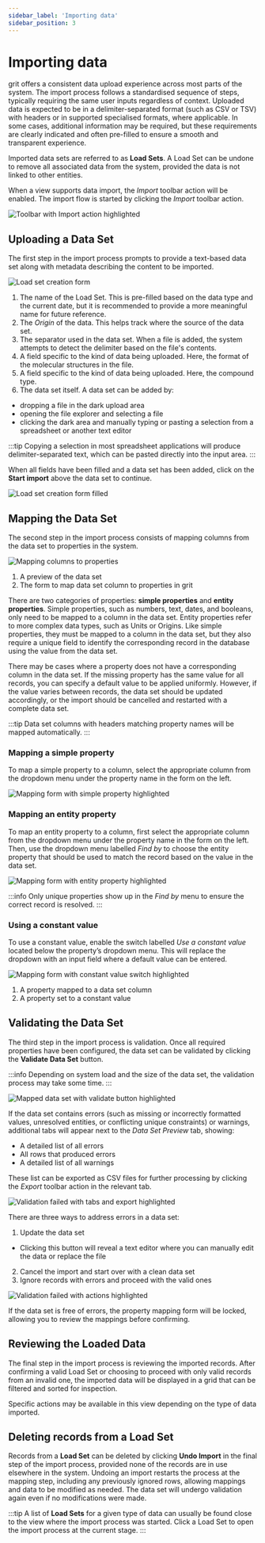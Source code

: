 ```yaml
---
sidebar_label: 'Importing data'
sidebar_position: 3
---
```


# Importing data

grit offers a consistent data upload experience across most parts of the system. The import process follows a standardised sequence of steps, typically requiring the same user inputs regardless of context. Uploaded data is expected to be in a delimiter-separated format (such as CSV or TSV) with headers or in supported specialised formats, where applicable. In some cases, additional information may be required, but these requirements are clearly indicated and often pre-filled to ensure a smooth and transparent experience.

Imported data sets are referred to as **Load Sets**. A Load Set can be undone to remove all associated data from the system, provided the data is not linked to other entities.

When a view supports data import, the _Import_ toolbar action will be enabled. The import flow is started by clicking the _Import_ toolbar action.

![Toolbar with Import action highlighted](./assets/toolbar_with_import_highlighted.png)

## Uploading a Data Set

The first step in the import process prompts to provide a text-based data set along with metadata describing the content to be imported.

![Load set creation form](./assets/import_form.png)

1.  The name of the Load Set. This is pre-filled based on the data type and the current date, but it is recommended to provide a more meaningful name for future reference.
2.  The _Origin_ of the data. This helps track where the source of the data set.
3.  The separator used in the data set. When a file is added, the system attempts to detect the delimiter based on the file's contents.
4.  A field specific to the kind of data being uploaded. Here, the format of the molecular structures in the file.
5.  A field specific to the kind of data being uploaded. Here, the compound type.
6.  The data set itself. A data set can be added by:
  -  dropping a file in the dark upload area
  -  opening the file explorer and selecting a file
  -  clicking the dark area and manually typing or pasting a selection from a spreadsheet or another text editor

:::tip
Copying a selection in most spreadsheet applications will produce delimiter-separated text, which can be pasted directly into the input area.
:::

When all fields have been filled and a data set has been added, click on the **Start import** above the data set to continue.

![Load set creation form filled](./assets/import_form_filled.png)

## Mapping the Data Set

The second step in the import process consists of mapping columns from the data set to properties in the system.

![Mapping columns to properties](../compounds/assets/compound_reg_import_mapping.png)

1.  A preview of the data set
2.  The form to map data set column to properties in grit

There are two categories of properties: **simple properties** and **entity properties**.
Simple properties, such as numbers, text, dates, and booleans, only need to be mapped to a column in the data set.
Entity properties refer to more complex data types, such as Units or Origins. Like simple properties, they must be mapped to a column in the data set, but they also require a unique field to identify the corresponding record in the database using the value from the data set.

There may be cases where a property does not have a corresponding column in the data set. If the missing property has the same value for all records, you can specify a default value to be applied uniformly. However, if the value varies between records, the data set should be updated accordingly, or the import should be cancelled and restarted with a complete data set.

:::tip
Data set columns with headers matching property names will be mapped automatically.
:::

### Mapping a simple property

To map a simple property to a column, select the appropriate column from the dropdown menu under the property name in the form on the left.

![Mapping form with simple property highlighted](./assets/mapping_simple_property.png)

### Mapping an entity property

To map an entity property to a column, first select the appropriate column from the dropdown menu under the property name in the form on the left. Then, use the dropdown menu labelled _Find by_ to choose the entity property that should be used to match the record based on the value in the data set.

![Mapping form with entity property highlighted](./assets/mapping_entity_property.png)

:::info
Only unique properties show up in the _Find by_ menu to ensure the correct record is resolved.
:::

### Using a constant value

To use a constant value, enable the switch labelled _Use a constant value_ located below the property’s dropdown menu. This will replace the dropdown with an input field where a default value can be entered.

![Mapping form with constant value switch highlighted](./assets/mapping_property_constant_value.png)

1.  A property mapped to a data set column
2.  A property set to a constant value

## Validating the Data Set

The third step in the import process is validation. Once all required properties have been configured, the data set can be validated by clicking the **Validate Data Set** button.

:::info
Depending on system load and the size of the data set, the validation process may take some time.
:::

![Mapped data set with validate button highlighted](./assets/validate_data_set.png)

If the data set contains errors (such as missing or incorrectly formatted values, unresolved entities, or conflicting unique constraints) or warnings, additional tabs will appear next to the _Data Set Preview_ tab, showing:

* A detailed list of all errors
* All rows that produced errors
* A detailed list of all warnings

These list can be exported as CSV files for further processing by clicking the _Export_ toolbar action in the relevant tab.

![Validation failed with tabs and export highlighted](./assets/import_validation_failed.png)

There are three ways to address errors in a data set:

1. Update the data set
  * Clicking this button will reveal a text editor where you can manually edit the data or replace the file
2. Cancel the import and start over with a clean data set
3. Ignore records with errors and proceed with the valid ones

![Validation failed with actions highlighted](./assets/import_validation_failed_actions.png)

If the data set is free of errors, the property mapping form will be locked, allowing you to review the mappings before confirming.

## Reviewing the Loaded Data

The final step in the import process is reviewing the imported records.
After confirming a valid Load Set or choosing to proceed with only valid records from an invalid one, the imported data will be displayed in a grid that can be filtered and sorted for inspection.

Specific actions may be available in this view depending on the type of data imported.

## Deleting records from a Load Set

Records from a **Load Set** can be deleted by clicking **Undo Import** in the final step of the import process, provided none of the records are in use elsewhere in the system. Undoing an import restarts the process at the mapping step, including any previously ignored rows, allowing mappings and data to be modified as needed. The data set will undergo validation again even if no modifications were made.

:::tip
A list of **Load Sets** for a given type of data can usually be found close to the view where the import process was started. Click a Load Set to open the import process at the current stage.
:::
